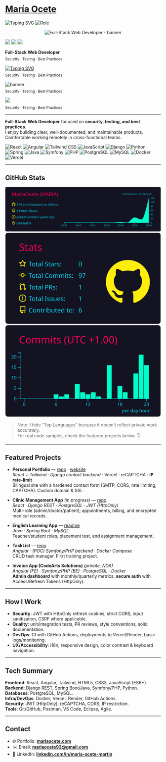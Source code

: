 # [María Ocete](https://mariaocete.com/)

[![Typing SVG](https://readme-typing-svg.demolab.com?font=Fira+Code&size=22&pause=1200&color=00D1FF&vCenter=true&width=520&lines=Full-Stack+Web+Developer;Security+%7C+Testing+%7C+Best+Practices)](https://git.io/typing-svg)
![Role](https://img.shields.io/badge/Full%E2%80%91Stack_Web_Developer-00D1FF?style=for-the-badge&labelColor=0D1117&logo=devdotto&logoColor=FFFFFF)

<p align="center">
  <img src="https://capsule-render.vercel.app/api?type=waving&color=0:FF57C1,100:00D1FF&height=140&section=header&text=Full-Stack%20Web%20Developer&fontSize=30&fontAlignY=35&desc=Security%20%7C%20Testing%20%7C%20Best%20Practices&descAlignY=60" alt="Full-Stack Web Developer - banner" />
</p>

  <p align="left">
  <img height="14" src="https://img.shields.io/badge/-_-?style=for-the-badge&color=ff57c1">
  <img height="14" src="https://img.shields.io/badge/-_-?style=for-the-badge&color=ca60d8">
  <img height="14" src="https://img.shields.io/badge/-_-?style=for-the-badge&color=00d1ff">
</p>
<strong>Full-Stack Web Developer</strong><br>
<sub>Security · Testing · Best Practices</sub>

<p align="left">
  <a href="https://git.io/typing-svg">
    <img src="https://readme-typing-svg.demolab.com?font=Fira+Code&weight=600&size=22&duration=2500&pause=800&color=00D1FF&center=false&vCenter=true&multiline=true&repeat=true&width=520&height=50&lines=Full-Stack+Web+Developer" alt="Typing SVG" />
  </a>
  <br><sub>Security · Testing · Best Practices</sub>
</p>

<p>
  <img src="https://capsule-render.vercel.app/api?type=soft&color=0:FF57C1,100:00D1FF&height=90&text=Full-Stack%20Web%20Developer&fontSize=28&fontAlignY=50&fontColor=FFFFFF" alt="banner" />
  <br><sub>Security · Testing · Best Practices</sub>
</p>

<p>
  <img src="https://img.shields.io/badge/Full-Stack_Web_Developer-0D1117?style=flat-square&labelColor=0D1117&color=00D1FF" />
  <br><sub>Security · Testing · Best Practices</sub>
</p>


---

**Full-Stack Web Developer** focused on **security, testing, and best practices**.  
I enjoy building clear, well-documented, and maintainable products. Comfortable working remotely in cross-functional teams.

<p align="left">
  <!-- Frontend -->
  <img alt="React" title="React" height="32" src="https://cdn.jsdelivr.net/gh/devicons/devicon@latest/icons/react/react-original.svg" />
  <img alt="Angular" title="Angular" height="32" src="https://cdn.jsdelivr.net/gh/devicons/devicon@latest/icons/angularjs/angularjs-original.svg" />
  <img alt="Tailwind CSS" title="Tailwind CSS" height="32" src="https://cdn.jsdelivr.net/gh/devicons/devicon@latest/icons/tailwindcss/tailwindcss-original.svg" />
  <img alt="JavaScript" title="JavaScript" height="32" src="https://cdn.jsdelivr.net/gh/devicons/devicon@latest/icons/javascript/javascript-original.svg" />
  <!-- Backend -->
  <img alt="Django" title="Django" height="32" src="https://cdn.jsdelivr.net/gh/devicons/devicon@latest/icons/django/django-plain.svg" />
  <img alt="Python" title="Python" height="32" src="https://cdn.jsdelivr.net/gh/devicons/devicon@latest/icons/python/python-original.svg" />
  <img alt="Spring" title="Spring Boot" height="32" src="https://cdn.jsdelivr.net/gh/devicons/devicon@latest/icons/spring/spring-original.svg" />
  <img alt="Java" title="Java" height="32" src="https://cdn.jsdelivr.net/gh/devicons/devicon@latest/icons/java/java-original.svg" />
  <img alt="Symfony" title="Symfony" height="32" src="https://cdn.jsdelivr.net/gh/devicons/devicon@latest/icons/symfony/symfony-original.svg" />
  <img alt="PHP" title="PHP" height="32" src="https://cdn.jsdelivr.net/gh/devicons/devicon@latest/icons/php/php-original.svg" />
  <!-- DB & DevOps -->
  <img alt="PostgreSQL" title="PostgreSQL" height="32" src="https://cdn.jsdelivr.net/gh/devicons/devicon@latest/icons/postgresql/postgresql-original.svg" />
  <img alt="MySQL" title="MySQL" height="32" src="https://cdn.jsdelivr.net/gh/devicons/devicon@latest/icons/mysql/mysql-original.svg" />
  <img alt="Docker" title="Docker" height="32" src="https://cdn.jsdelivr.net/gh/devicons/devicon@latest/icons/docker/docker-original.svg" />
  <img alt="Vercel" title="Vercel" height="32" src="https://cdn.jsdelivr.net/gh/devicons/devicon@latest/icons/vercel/vercel-original.svg" />
</p>

---

## GitHub Stats

![Profile Details](./profile-summary-card-output/2077/0-profile-details.svg)
![Stats](./profile-summary-card-output/2077/3-stats.svg)
![Commits (UTC +1)](./profile-summary-card-output/2077/4-productive-time.svg)

> Note: I hide “Top Languages” because it doesn’t reflect private work accurately.  
> For real code samples, check the featured projects below. 👇

---

## Featured Projects

- **Personal Portfolio** — [repo](https://github.com/MariaOcete/Portfolio-readme) · [website](https://mariaocete.com/)  
  *React + Tailwind · Django contact backend* · Vercel · reCAPTCHA · **IP rate-limit**  
  Bilingual site with a hardened contact form (SMTP, CORS, rate limiting, CAPTCHA). Custom domain & SSL.

- **Clinic Management App** *(in progress)* — [repo](https://github.com/MariaOcete/clinics-app)  
  *React · Django REST · PostgreSQL · JWT (HttpOnly)*  
  Multi-role (admin/doctor/patient); appointments, billing, and encrypted medical records.

- **English Learning App** — [readme](https://github.com/MariaOcete/english_web-readme/blob/main/README.md)  
  *Java · Spring Boot · MySQL*  
  Teacher/student roles, placement test, and assignment management.

- **TaskList** — [repo](https://github.com/MariaOcete/TaskList)  
  *Angular · (POC) Symfony/PHP backend · Docker Compose*  
  CRUD task manager. First training project.

- **Invoice App (CodeArts Solutions)** *(private, NDA)*  
  *Angular (FE) · Symfony/PHP (BE) · PostgreSQL · Docker*  
  **Admin dashboard** with monthly/quarterly metrics; **secure auth** with Access/Refresh Tokens (HttpOnly).

---

## How I Work

- **Security**: JWT with HttpOnly refresh cookies, strict CORS, input sanitization, CSRF where applicable.  
- **Quality**: unit/integration tests, PR reviews, style conventions, solid documentation.  
- **DevOps**: CI with GitHub Actions, deployments to Vercel/Render, basic logs/monitoring.  
- **UX/Accessibility**: i18n, responsive design, color contrast & keyboard navigation.

---

## Tech Summary

**Frontend**: React, Angular, Tailwind, HTML5, CSS3, JavaScript (ES6+).  
**Backend**: Django REST, Spring Boot/Java, Symfony/PHP, Python.  
**Databases**: PostgreSQL, MySQL.  
**Infra/DevOps**: Docker, Vercel, Render, GitHub Actions.  
**Security**: JWT (HttpOnly), reCAPTCHA, CORS, IP restriction.  
**Tools**: Git/GitHub, Postman, VS Code, Eclipse, Agile.

---

## Contact

- 🌐 Portfolio: **[mariaocete.com](https://mariaocete.com/)**
- ✉️ Email: **mariaocete93@gmail.com**
- 🔗 LinkedIn: **[linkedin.com/in/maria-ocete-martin](https://www.linkedin.com/in/maria-ocete-martin/)**


